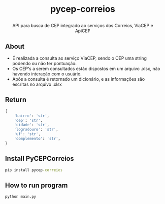 <h1 align="center">
  <p> pycep-correios </p>
</h1>

<p align="center">
  API para busca de CEP integrado ao serviços dos Correios, ViaCEP e ApiCEP
</p>

## About 
  - É realizada a consulta ao serviço ViaCEP, sendo o CEP uma string podendo ou não ter pontuação.
  - Os CEP's a serem consultados estão dispostos em um arquivo .xlsx, não havendo interação com o usuário.
  - Após a consulta é retornado um dicionário, e as informações são escritas no arquivo .xlsx

## Return

```python
{
    'bairro': 'str',
    'cep': 'str',
    'cidade': 'str',
    'logradouro': 'str',
    'uf': 'str',
    'complemento': 'str',
}
```
## Install PyCEPCorreios
```cmd
pip install pycep-correios
```
## How to run program
  ```cmd
  python main.py
  ```
  
